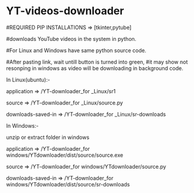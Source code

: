 # YT-videos-downloader

#REQUIRED PIP INSTALLATIONS => [tkinter,pytube]

#downloads YouTube videos in the system in python.

#For Linux and Windows have same python source code.

#After pasting link, wait untill button is turned into green, 
#it may show not resonping in windows as video will be downloading in background code.

In Linux(ubuntu):-

application => /YT-downloader_for _Linux/sr1

source => /YT-downloader_for _Linux/source.py

downloads-saved-in => /YT-downloader_for _Linux/sr-downloads


In Windows:-

unzip or extract folder in windows

application => /YT-downloader_for windows/YTdownloader/dist/source/source.exe

source => /YT-downloader_for windows/YTdownloader/source.py

downloads-saved-in => /YT-downloader_for windows/YTdownloader/dist/source/sr-downloads
